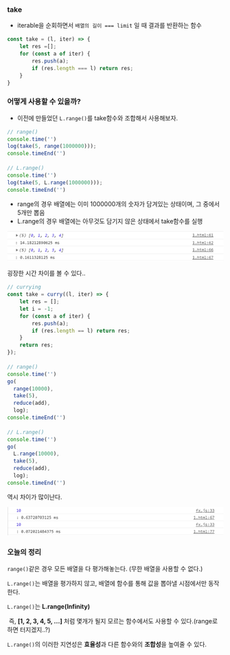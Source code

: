 ### take

- iterable을 순회하면서 `배열의 길이 === limit` 일 때 결과를 반환하는 함수

```javascript
const take = (l, iter) => {
    let res =[];
    for (const a of iter) {
        res.push(a);
        if (res.length === l) return res;
    }
}
```

### 어떻게 사용할 수 있을까?

- 이전에 만들었던 `L.range()`를 take함수와 조합해서 사용해보자.

```javascript
// range()
console.time('')
log(take(5, range(1000000)));
console.timeEnd('')

// L.range()
console.time('')
log(take(5, L.range(1000000)));
console.timeEnd('')
```

- range의 경우 배열에는 이미 1000000개의 숫자가 담겨있는 상태이며, 그 중에서 5개만 뽑음
- L.range의 경우 배열에는 아무것도 담기지 않은 상태에서 take함수를 실행

![image-20201227203543184](take.assets/image-20201227203543184.png)

굉장한 시간 차이를 볼 수 있다..

```javascript
// currying
const take = curry((l, iter) => {
    let res = [];
    let i = -1;
    for (const a of iter) {
        res.push(a);
        if (res.length == l) return res;
    }
    return res;
});

// range()
console.time('')
go(
  range(10000),
  take(5),
  reduce(add),
  log);
console.timeEnd('')

// L.range()
console.time('')
go(
  L.range(10000),
  take(5),
  reduce(add),
  log);
console.timeEnd('')
```

역시 차이가 많이난다.

![image-20201227204622930](take.assets/image-20201227204622930.png)



### 오늘의 정리

`range()`같은 경우 모든 배열을 다 평가해놓는다. (무한 배열을 사용할 수 없다.)

`L.range()`는 배열을 평가하지 않고, 배열에 함수를 통해 값을 뽑아낼 시점에서만 동작한다.

`L.range()`는 **L.range(Infinity)** 

​	즉, **[1, 2, 3, 4, 5, ...]** 처럼 몇개가 될지 모르는 함수에서도 사용할 수 있다.(range로 하면 터지겠지..?)

`L.range()`의 이러한 지연성은 **효율성**과 다른 함수와의 **조합성**을 높여줄 수 있다.

